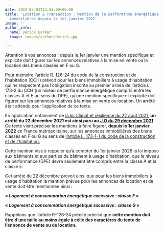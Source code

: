 ```yaml
---
date: 2022-03-01T13:53:00+00:00
title: 'Location & Transaction : Mention de la performance énergétique dans les annonces
  immobilières depuis le 1er janvier 2022 '
image: ''
author_info:
  name: Derick Barker
  image: images/author/derick.jpg

---
```

Attention à vos annonces ! depuis le 1er janvier une mention spécifique et explicite doit figurer sur les annonces relatives à la mise en vente ou la location des biens classés en F ou G.

Pour mémoire l’article R. 126-24 du code de la construction et de l’habitation (CCH) prévoit pour les biens immobiliers à usage d’habitation qui ne respectent pas l’obligation inscrite au premier alinéa de l’article L. 173-2 du CCH (un niveau de performance énergétique compris entre les classes A et E au sens du DPE), qu’une mention spécifique et explicite doit figurer sur les annonces relatives à la mise en vente ou location. Un arrêté était attendu pour l’application de ce texte.

En application notamment de [la loi Climat et résilience du 22 août 2021](https://www.journaldelagence.com/1196392-loi-climat-resilience-quelles-consequences-directes-pour-les-professionnels-de-limmobilier-me-cyril-sabatie), **un arrêté du 22 décembre 2021 est ainsi paru au** [**J.O du 29 décembre 2021**](https://www.legifrance.gouv.fr/jorf/id/JORFTEXT000044593048). Ce texte vient préciser les mentions à faire figurer, **depuis le 1er janvier 2022** en France métropolitaine, sur les annonces immobilières des biens classés en F ou G au sens de [l’article L. 173-1-1 du code de la construction et de l’habitation.](https://www.legifrance.gouv.fr/codes/article_lc/LEGIARTI000043966496)

Cette mention vise à rappeler qu’à compter du 1er janvier 2028 la loi impose aux bâtiments et aux parties de bâtiment à usage d’habitation, que le niveau de performance (DPE) devra seulement être compris entre la classe A et la classe E.

Cet arrêté du 22 décembre prévoit ainsi que pour les biens immobiliers à usage d’habitation la mention prévue pour les annonces de location et de vente doit être mentionnée ainsi :

**_« Logement à consommation énergétique excessive : classe F »_**

**_« Logement à consommation énergétique excessive : classe G »_**

Rappelons que l’article R-126-24 précité précise que **cette mention doit être d’une taille au moins égale à celle des caractères du texte de l’annonce de vente ou de location.**